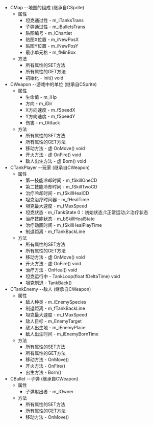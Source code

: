 - CMap --地图的组成 (继承自CSprite)
    - 属性
        - 坦克通过性 - m_iTanksTrans
        - 子弹通过性 - m_iBulletsTrans
        - 贴图编号 - m_iChartlet
        - 贴图X位置 - m_iNewPosX
        - 贴图Y位置 - m_iNewPosY
        - 最小单元格 - m_fMinBox
    - 方法
        - 所有属性的SET方法
        - 所有属性的GET方法
        - 初始化 - Init() void
- CWeapon --游戏中的单位 (继承自CSprite)
    - 属性
        - 生命值 - m_iHp
        - 方向 - m_iDir
        - X方向速度 - m_fSpeedX
        - Y方向速度 - m_fSpeedY
        - 伤害 - m_fAttack
    - 方法
        - 所有属性的SET方法
        - 所有属性的GET方法
        - 移动方法 - 虚 OnMove() void
        - 开火方法 - 虚 OnFire() void 
        - 敌人出生方法 - 虚 Born() void
- CTankPlayer --玩家 (继承自CWeapon)
    - 属性
        - 第一技能冷却时间 - m_fSkillOneCD
        - 第二技能冷却时间 - m_fSkillTwoCD
        - 治疗冷却时间 - m_fSkillHealCD
	    - 坦克治疗时间器 - m_fHealTime
	    - 坦克最大速度 - m_fMaxSpeed
	    - 坦克状态 - m_iTankState 0：初始状态;1:正常运动;2:治疗状态
	    - 治疗技能状态 - m_bSkillHealState
	    - 治疗动画时间 - m_fSkillHealPlayTime
        - 制退距离 - m_fTankBackLine
    - 方法
        - 所有属性的SET方法
        - 所有属性的GET方法
        - 移动方法 - 虚 OnMove() void
        - 开火方法 - 虚 OnFire() void 
        - 治疗方法 - OnHeal() void
        - 坦克运行中 - TankLoop(float fDeltaTime) void
        - 坦克制退 - TankBack()
- CTankEnemy --敌人 (继承自CWeapon)
    - 属性
        - 敌人种类 - m_iEnemySpecies
        - 制退距离 - m_fTankBackLine
        - 坦克最大速度 - m_fMaxSpeed
        - 敌人目标 - m_EnemyTarget
        - 敌人出生地 - m_iEnemyPlace
        - 敌人出生时间 - m_iEnemyBornTime
    - 方法
        - 所有属性的SET方法
        - 所有属性的GET方法
        - 移动方法 - OnMove()
        - 开火方法 - OnFire()
        - 出生方法 - Born()
- CBullet --子弹 (继承自CWeapon)
    - 属性
        - 子弹射出者 - m_iOwner
    - 方法
        - 所有属性的SET方法
        - 所有属性的GET方法
        - 移动方法 - OnMove() 